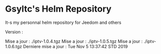 # Gsyltc's Helm Repository

It-s my personnal helm repository for Jeedom and others

Version :

Mise a jour : ./iptv-1.0.4.tgz
Mise a jour : ./iptv-1.0.5.tgz
Mise a jour : ./iptv-1.0.6.tgz
Derniere mise a jour : Tue Nov  5 13:37:42 STD 2019
